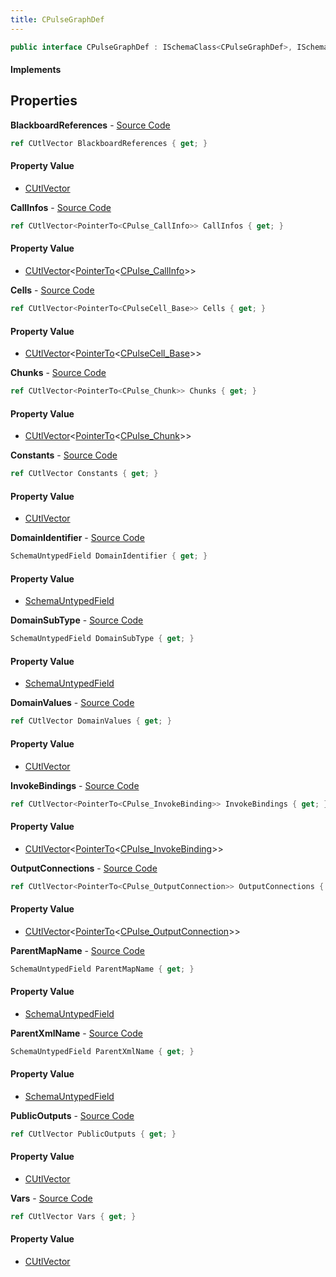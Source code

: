 ```yaml
---
title: CPulseGraphDef
---
```


```csharp
public interface CPulseGraphDef : ISchemaClass<CPulseGraphDef>, ISchemaField, ISchemaClass, INativeHandle
```

#### Implements

## Properties

**BlackboardReferences** - [Source Code](https://github.com/swiftly-solution/swiftlys2/blob/master/managed/src/SwiftlyS2.Generated/Schemas/Interfaces/CPulseGraphDef.cs#L49)

```csharp
ref CUtlVector BlackboardReferences { get; }
```

#### Property Value

- [CUtlVector](/docs/api/shared/natives/cutlvector)

**CallInfos** - [Source Code](https://github.com/swiftly-solution/swiftlys2/blob/master/managed/src/SwiftlyS2.Generated/Schemas/Interfaces/CPulseGraphDef.cs#L40)

```csharp
ref CUtlVector<PointerTo<CPulse_CallInfo>> CallInfos { get; }
```

#### Property Value

- [CUtlVector](/docs/api/shared/natives/cutlvector-1)<[PointerTo](/docs/api/shared/natives/pointerto-1)<[CPulse_CallInfo](/docs/api/shared/schemadefinitions/cpulse_callinfo)>>

**Cells** - [Source Code](https://github.com/swiftly-solution/swiftlys2/blob/master/managed/src/SwiftlyS2.Generated/Schemas/Interfaces/CPulseGraphDef.cs#L30)

```csharp
ref CUtlVector<PointerTo<CPulseCell_Base>> Cells { get; }
```

#### Property Value

- [CUtlVector](/docs/api/shared/natives/cutlvector-1)<[PointerTo](/docs/api/shared/natives/pointerto-1)<[CPulseCell_Base](/docs/api/shared/schemadefinitions/cpulsecell_base)>>

**Chunks** - [Source Code](https://github.com/swiftly-solution/swiftlys2/blob/master/managed/src/SwiftlyS2.Generated/Schemas/Interfaces/CPulseGraphDef.cs#L28)

```csharp
ref CUtlVector<PointerTo<CPulse_Chunk>> Chunks { get; }
```

#### Property Value

- [CUtlVector](/docs/api/shared/natives/cutlvector-1)<[PointerTo](/docs/api/shared/natives/pointerto-1)<[CPulse_Chunk](/docs/api/shared/schemadefinitions/cpulse_chunk)>>

**Constants** - [Source Code](https://github.com/swiftly-solution/swiftlys2/blob/master/managed/src/SwiftlyS2.Generated/Schemas/Interfaces/CPulseGraphDef.cs#L43)

```csharp
ref CUtlVector Constants { get; }
```

#### Property Value

- [CUtlVector](/docs/api/shared/natives/cutlvector)

**DomainIdentifier** - [Source Code](https://github.com/swiftly-solution/swiftlys2/blob/master/managed/src/SwiftlyS2.Generated/Schemas/Interfaces/CPulseGraphDef.cs#L17)

```csharp
SchemaUntypedField DomainIdentifier { get; }
```

#### Property Value

- [SchemaUntypedField](/docs/api/shared/schemas/schemauntypedfield)

**DomainSubType** - [Source Code](https://github.com/swiftly-solution/swiftlys2/blob/master/managed/src/SwiftlyS2.Generated/Schemas/Interfaces/CPulseGraphDef.cs#L20)

```csharp
SchemaUntypedField DomainSubType { get; }
```

#### Property Value

- [SchemaUntypedField](/docs/api/shared/schemas/schemauntypedfield)

**DomainValues** - [Source Code](https://github.com/swiftly-solution/swiftlys2/blob/master/managed/src/SwiftlyS2.Generated/Schemas/Interfaces/CPulseGraphDef.cs#L46)

```csharp
ref CUtlVector DomainValues { get; }
```

#### Property Value

- [CUtlVector](/docs/api/shared/natives/cutlvector)

**InvokeBindings** - [Source Code](https://github.com/swiftly-solution/swiftlys2/blob/master/managed/src/SwiftlyS2.Generated/Schemas/Interfaces/CPulseGraphDef.cs#L38)

```csharp
ref CUtlVector<PointerTo<CPulse_InvokeBinding>> InvokeBindings { get; }
```

#### Property Value

- [CUtlVector](/docs/api/shared/natives/cutlvector-1)<[PointerTo](/docs/api/shared/natives/pointerto-1)<[CPulse_InvokeBinding](/docs/api/shared/schemadefinitions/cpulse_invokebinding)>>

**OutputConnections** - [Source Code](https://github.com/swiftly-solution/swiftlys2/blob/master/managed/src/SwiftlyS2.Generated/Schemas/Interfaces/CPulseGraphDef.cs#L51)

```csharp
ref CUtlVector<PointerTo<CPulse_OutputConnection>> OutputConnections { get; }
```

#### Property Value

- [CUtlVector](/docs/api/shared/natives/cutlvector-1)<[PointerTo](/docs/api/shared/natives/pointerto-1)<[CPulse_OutputConnection](/docs/api/shared/schemadefinitions/cpulse_outputconnection)>>

**ParentMapName** - [Source Code](https://github.com/swiftly-solution/swiftlys2/blob/master/managed/src/SwiftlyS2.Generated/Schemas/Interfaces/CPulseGraphDef.cs#L23)

```csharp
SchemaUntypedField ParentMapName { get; }
```

#### Property Value

- [SchemaUntypedField](/docs/api/shared/schemas/schemauntypedfield)

**ParentXmlName** - [Source Code](https://github.com/swiftly-solution/swiftlys2/blob/master/managed/src/SwiftlyS2.Generated/Schemas/Interfaces/CPulseGraphDef.cs#L26)

```csharp
SchemaUntypedField ParentXmlName { get; }
```

#### Property Value

- [SchemaUntypedField](/docs/api/shared/schemas/schemauntypedfield)

**PublicOutputs** - [Source Code](https://github.com/swiftly-solution/swiftlys2/blob/master/managed/src/SwiftlyS2.Generated/Schemas/Interfaces/CPulseGraphDef.cs#L36)

```csharp
ref CUtlVector PublicOutputs { get; }
```

#### Property Value

- [CUtlVector](/docs/api/shared/natives/cutlvector)

**Vars** - [Source Code](https://github.com/swiftly-solution/swiftlys2/blob/master/managed/src/SwiftlyS2.Generated/Schemas/Interfaces/CPulseGraphDef.cs#L33)

```csharp
ref CUtlVector Vars { get; }
```

#### Property Value

- [CUtlVector](/docs/api/shared/natives/cutlvector)

